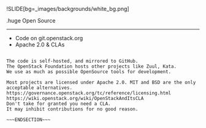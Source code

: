 !SLIDE[bg=_images/backgrounds/white_bg.png]

.huge Open <span class="teal">Source</span>
<hr>

* Code on git.openstack.org
* Apache 2.0 & CLAs

~~~SECTION:notes~~~

The code is self-hosted, and mirrored to GitHub.
The OpenStack Foundation hosts other projects like Zuul, Kata.
We use as much as possible OpenSource tools for development.

Most projects are licensed under Apache 2.0. MIT and BSD are the only
acceptable alternatives.
https://governance.openstack.org/tc/reference/licensing.html
https://wiki.openstack.org/wiki/OpenStackAndItsCLA
Don't take for granted you need a CLA.
It may inhibit contributions for no good reason.

~~~ENDSECTION~~~
